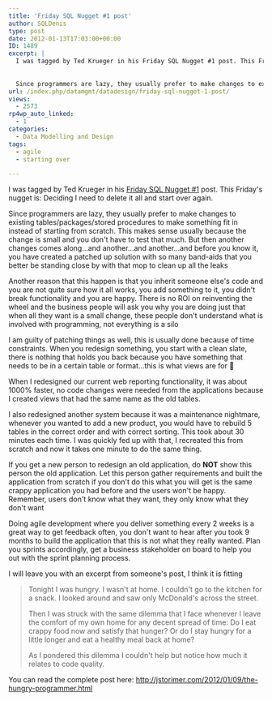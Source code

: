 ```yaml
---
title: 'Friday SQL Nugget #1 post'
author: SQLDenis
type: post
date: 2012-01-13T17:03:00+00:00
ID: 1489
excerpt: |
  I was tagged by Ted Krueger in his Friday SQL Nugget #1 post. This Friday's nugget is: Deciding I need to delete it all and start over again.
  
  
  Since programmers are lazy, they usually prefer to make changes to existing tables/packages/stored procedu&hellip;
url: /index.php/datamgmt/datadesign/friday-sql-nugget-1-post/
views:
  - 2573
rp4wp_auto_linked:
  - 1
categories:
  - Data Modelling and Design
tags:
  - agile
  - starting over

---
```

I was tagged by Ted Krueger in his [Friday SQL Nugget #1][1] post. This Friday's nugget is: Deciding I need to delete it all and start over again.

Since programmers are lazy, they usually prefer to make changes to existing tables/packages/stored procedures to make something fit in instead of starting from scratch. This makes sense usually because the change is small and you don't have to test that much. But then another changes comes along...and another...and another...and before you know it, you have created a patched up solution with so many band-aids that you better be standing close by with that mop to clean up all the leaks

Another reason that this happen is that you inherit someone else's code and you are not quite sure how it all works, you add something to it, you didn't break functionality and you are happy. There is no ROI on reinventing the wheel and the business people will ask you why you are doing just that when all they want is a small change, these people don't understand what is involved with programming, not everything is a silo

I am guilty of patching things as well, this is usually done because of time constraints. When you redesign something, you start with a clean slate, there is nothing that holds you back because you have something that needs to be in a certain table or format...this is what views are for 🙂

When I redesigned our current web reporting functionality, it was about 1000% faster, no code changes were needed from the applications because I created views that had the same name as the old tables.

I also redesigned another system because it was a maintenance nightmare, whenever you wanted to add a new product, you would have to rebuild 5 tables in the correct order and with correct sorting. This took about 30 minutes each time. I was quickly fed up with that, I recreated this from scratch and now it takes one minute to do the same thing.

If you get a new person to redesign an old application, do **NOT** show this person the old application. Let this person gather requirements and built the application from scratch if you don't do this what you will get is the same crappy application you had before and the users won't be happy. Remember, users don't know what they want, they only know what they don't want

Doing agile development where you deliver something every 2 weeks is a great way to get feedback often, you don't want to hear after you took 9 months to build the application that this is not what they really wanted. Plan you sprints accordingly, get a business stakeholder on board to help you out with the sprint planning process.

I will leave you with an excerpt from someone's post, I think it is fitting

> Tonight I was hungry. I wasn't at home. I couldn't go to the kitchen for a snack. I looked around and saw only McDonald's across the street.
> 
> Then I was struck with the same dilemma that I face whenever I leave the comfort of my own home for any decent spread of time: Do I eat crappy food now and satisfy that hunger? Or do I stay hungry for a little longer and eat a healthy meal back at home?
> 
> As I pondered this dilemma I couldn't help but notice how much it relates to code quality. 

You can read the complete post here: http://jstorimer.com/2012/01/09/the-hungry-programmer.html

 [1]: /index.php/ITProfessionals/ProfessionalDevelopment/friday-sql-nugget-1